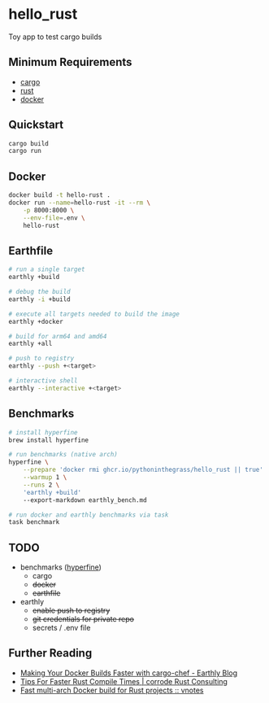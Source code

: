 # hello_rust

Toy app to test cargo builds

## Minimum Requirements

* [cargo](https://doc.rust-lang.org/cargo/getting-started/installation.html)
* [rust](https://www.rust-lang.org/tools/install)
* [docker](https://docs.docker.com/get-docker/)

## Quickstart

```bash
cargo build
cargo run
```

## Docker

```bash
docker build -t hello-rust .
docker run --name=hello-rust -it --rm \
    -p 8000:8000 \
    --env-file=.env \
    hello-rust
```

## Earthfile

```bash
# run a single target
earthly +build

# debug the build
earthly -i +build

# execute all targets needed to build the image
earthly +docker

# build for arm64 and amd64
earthly +all

# push to registry
earthly --push +<target> 

# interactive shell
earthly --interactive +<target>
```

## Benchmarks

```bash
# install hyperfine
brew install hyperfine

# run benchmarks (native arch)
hyperfine \
    --prepare 'docker rmi ghcr.io/pythoninthegrass/hello_rust || true' \
    --warmup 1 \
    --runs 2 \
    'earthly +build'
    --export-markdown earthly_bench.md

# run docker and earthly benchmarks via task
task benchmark
```

## TODO

* benchmarks ([hyperfine](https://github.com/sharkdp/hyperfine?tab=readme-ov-file#warmup-runs-and-preparation-commands))
  * cargo
  * ~~docker~~
  * ~~earthfile~~
* earthly
  * ~~enable push to registry~~
  * ~~git credentials for private repo~~
  * secrets / .env file

## Further Reading

* [Making Your Docker Builds Faster with cargo-chef - Earthly Blog](https://earthly.dev/blog/cargo-chef/)
* [Tips For Faster Rust Compile Times | corrode Rust Consulting](https://corrode.dev/blog/tips-for-faster-rust-compile-times/)
* [Fast multi-arch Docker build for Rust projects :: vnotes](https://vnotes.pages.dev/fast-multi-arch-docker-for-rust/)
